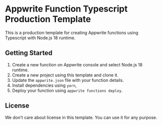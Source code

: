# Appwrite Function Typescript Production Template

This is a production template for creating Appwrite functions using Typescript with Node.js 18 runtime.

## Getting Started
1. Create a new function on Appwrite console and select Node.js 18 runtime.
2. Create a new project using this template and clone it.
3. Update the `appwrite.json` file with your function details.
4. Install dependencies using `yarn`,
5. Deploy your function using `appwrite functions deploy`.

## License
We don't care about license in this template. You can use it for any purpose.